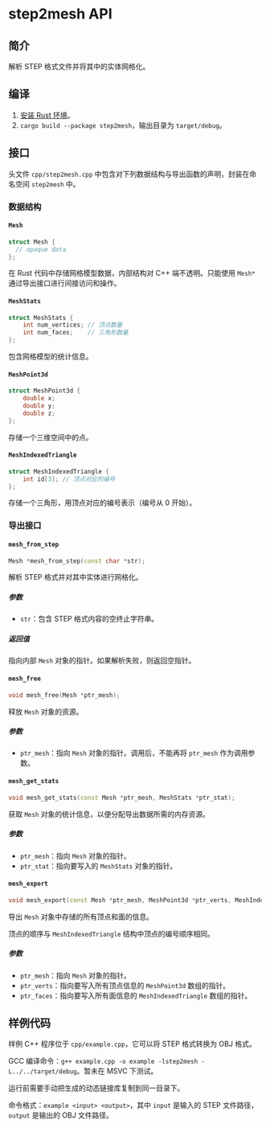 # step2mesh API

## 简介

解析 STEP 格式文件并将其中的实体网格化。

## 编译

1. [安装 Rust 环境](https://doc.rust-lang.org/cargo/getting-started/installation.html)。
2. `cargo build --package step2mesh`，输出目录为 `target/debug`。

## 接口

头文件 `cpp/step2mesh.cpp` 中包含对下列数据结构与导出函数的声明，封装在命名空间 `step2mesh` 中。

### 数据结构

#### `Mesh`
```cpp
struct Mesh {
  // opaque data
};
```
在 Rust 代码中存储网格模型数据，内部结构对 C++ 端不透明。只能使用 `Mesh*` 通过导出接口进行间接访问和操作。

#### `MeshStats`
```cpp
struct MeshStats {
    int num_vertices; // 顶点数量
    int num_faces;    // 三角形数量
};
```
包含网格模型的统计信息。

#### `MeshPoint3d`
```cpp
struct MeshPoint3d {
    double x;
    double y;
    double z;
};
```
存储一个三维空间中的点。

#### `MeshIndexedTriangle`
```cpp
struct MeshIndexedTriangle {
    int id[3]; // 顶点对应的编号
};
```
存储一个三角形，用顶点对应的编号表示（编号从 0 开始）。

### 导出接口

#### `mesh_from_step`
```cpp
Mesh *mesh_from_step(const char *str);
```
解析 STEP 格式并对其中实体进行网格化。

##### 参数
- `str`：包含 STEP 格式内容的空终止字符串。

##### 返回值
指向内部 `Mesh` 对象的指针。如果解析失败，则返回空指针。

#### `mesh_free`
```cpp
void mesh_free(Mesh *ptr_mesh);
```
释放 `Mesh` 对象的资源。

##### 参数
- `ptr_mesh`：指向 `Mesh` 对象的指针。调用后，不能再将 `ptr_mesh` 作为调用参数。

#### `mesh_get_stats`
```cpp
void mesh_get_stats(const Mesh *ptr_mesh, MeshStats *ptr_stat);
```
获取 `Mesh` 对象的统计信息，以便分配导出数据所需的内存资源。

##### 参数
- `ptr_mesh`：指向 `Mesh` 对象的指针。
- `ptr_stat`：指向要写入的 `MeshStats` 对象的指针。

#### `mesh_export`
```cpp
void mesh_export(const Mesh *ptr_mesh, MeshPoint3d *ptr_verts, MeshIndexedTriangle *ptr_faces);
```
导出 `Mesh` 对象中存储的所有顶点和面的信息。

顶点的顺序与 `MeshIndexedTriangle` 结构中顶点的编号顺序相同。

##### 参数
- `ptr_mesh`：指向 `Mesh` 对象的指针。
- `ptr_verts`：指向要写入所有顶点信息的 `MeshPoint3d` 数组的指针。
- `ptr_faces`：指向要写入所有面信息的 `MeshIndexedTriangle` 数组的指针。

## 样例代码

样例 C++ 程序位于 `cpp/example.cpp`，它可以将 STEP 格式转换为 OBJ 格式。

GCC 编译命令：`g++ example.cpp -o example -lstep2mesh -L../../target/debug`。暂未在 MSVC 下测试。

运行前需要手动把生成的动态链接库复制到同一目录下。

命令格式：`example <input> <output>`，其中 `input` 是输入的 STEP 文件路径，`output` 是输出的 OBJ 文件路径。
